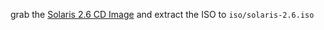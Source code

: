 grab the [Solaris 2.6 CD Image](https://winworldpc.com/download/3e5ec395-3d18-c39a-11c3-a4e284a2c3a5) and extract the ISO to 
`iso/solaris-2.6.iso`
